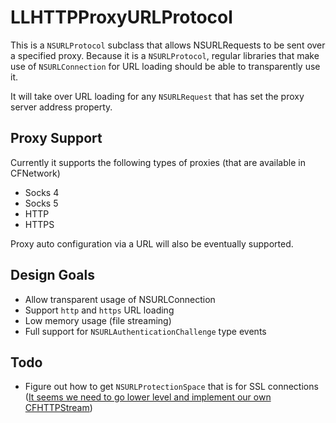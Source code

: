 # LLHTTPProxyURLProtocol

This is a `NSURLProtocol` subclass that allows NSURLRequests to be sent over a specified proxy. Because it is a `NSURLProtocol`, regular libraries that make use of `NSURLConnection` for URL loading should be able to transparently use it.

It will take over URL loading for any `NSURLRequest` that has set the proxy server address property.

## Proxy Support
Currently it supports the following types of proxies (that are available in CFNetwork)

- Socks 4
- Socks 5
- HTTP
- HTTPS

Proxy auto configuration via a URL will also be eventually supported.

## Design Goals

- Allow transparent usage of NSURLConnection
- Support `http` and `https` URL loading
- Low memory usage (file streaming)
- Full support for `NSURLAuthenticationChallenge` type events

## Todo

- Figure out how to get `NSURLProtectionSpace` that is for SSL connections ([It seems we need to go lower level and implement our own CFHTTPStream]( https://developer.apple.com/library/ios/technotes/tn2232/_index.html#//apple_ref/doc/uid/DTS40012884-CH1-CFHTTPSTREAM))
